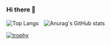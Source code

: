 ### Hi there 👋

![Top Langs](https://github-readme-stats.vercel.app/api/top-langs/?username=anuraghazra&layout=compact)　![Anurag's GitHub stats](https://github-readme-stats.vercel.app/api?username=anuraghazra&show_icons=true&theme=transparent)

[![trophy](https://github-profile-trophy.vercel.app/?username=ryo-ma&row=2)](https://github.com/ryo-ma/github-profile-trophy)
